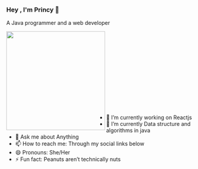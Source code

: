 ### Hey , I'm Princy 👋

A Java programmer and a web developer

<a href="https://github.com/Princy-Gupta"><img align="left" width="260" height="260" src="https://i.pinimg.com/474x/38/22/55/38225544a586d1d67bce1c65d9232a69.jpg"></a>

<br><br><br><br><br><br><br><br><br><br><br><br>

- 🔭 I’m currently working on Reactjs
- 🌱 I’m currently Data structure and algorithms in java
- 💬 Ask me about Anything
- 📫 How to reach me: Through my social links below
- 😄 Pronouns: She/Her
- ⚡ Fun fact: Peanuts aren’t technically nuts















<!--
**Princy-Gupta/Princy-Gupta** is a ✨ _special_ ✨ repository because its `README.md` (this file) appears on your GitHub profile.

Here are some ideas to get you started:

- 🔭 I’m currently working on ...
- 🌱 I’m currently learning ...
- 👯 I’m looking to collaborate on ...
- 🤔 I’m looking for help with ...
- 💬 Ask me about ...
- 📫 How to reach me: ...
- 😄 Pronouns: ...
- ⚡ Fun fact: ...
-->
